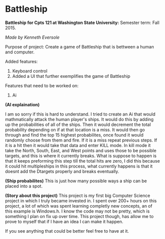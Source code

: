 # Battleship
**Battleship for Cpts 121 at Washington State University:**
Semester term: Fall 2015.

*Made by Kenneth Eversole*



Purpose of project:
Create a game of Battleship that is bettween a human and computer.

Added features:
1. Keyboard control 
2. Added a UI that further exemplifies the game of Battleship

Features that need to be worked on:
1. Ai



**(AI explaination)** 

I am so sorry if this is hard to understand. I tried to create an Ai that would mathmatically attack the human player's ships.
It would do this by adding up the probabilities of all of the ships. Then it would decrement the total probability 
depending on if at that location is a miss. It would then go through and find the top 15 highest probabilites, once found it would randomly
choose from them and fire. If it is a miss repeat previous steps. If it is a hit then it would take that data and enter KILL mode.
In kill mode it take the North, South, East, and West points and uses those to be possible targets, and this is where it currently 
breaks. What is suppose to happen is that it keeps preforming this step till the total hits are zero, I did this because it could hit 
multipleships in this process, what currently happens is that it doesnt add the Dtargets properly and breaks eventually. 


**(Ship probabilites)**
This is just how many possible ways a ship can be placed into a spot.


**(Story about this project)**
This project is my first big Computer Science project in which I truly became invested in. I spent over 200+ hours on this project, a lot 
of which was spent learning completly new concepts, an of this example is Windows.h. I know the code may not be pretty, which is something
I plan on fix up over time. This project though, has allow me to prove to myself that if I have an idea I can make it happen. 


If you see anything that could be better feel free to have at it. 
